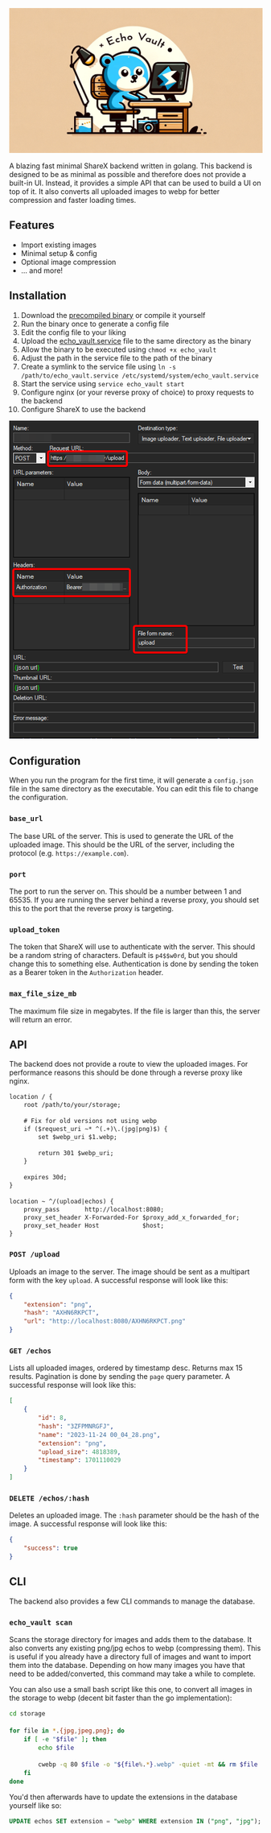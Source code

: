 ![banner](.github/banner.png)

A blazing fast minimal ShareX backend written in golang. This backend is designed to be as minimal as possible and therefore does not provide a built-in UI. Instead, it provides a simple API that can be used to build a UI on top of it. It also converts all uploaded images to webp for better compression and faster loading times.

## Features

+ Import existing images
+ Minimal setup & config
+ Optional image compression
+ ... and more!

## Installation

1. Download the [precompiled binary](bin/echo_vault) or compile it yourself
2. Run the binary once to generate a config file
3. Edit the config file to your liking
4. Upload the [echo_vault.service](echo_vault.service) file to the same directory as the binary
5. Allow the binary to be executed using `chmod +x echo_vault`
6. Adjust the path in the service file to the path of the binary
7. Create a symlink to the service file using `ln -s /path/to/echo_vault.service /etc/systemd/system/echo_vault.service`
8. Start the service using `service echo_vault start`
9. Configure nginx (or your reverse proxy of choice) to proxy requests to the backend
10. Configure ShareX to use the backend

![sharex](.github/sharex.png)

## Configuration

When you run the program for the first time, it will generate a `config.json` file in the same directory as the executable. You can edit this file to change the configuration.

### `base_url`

The base URL of the server. This is used to generate the URL of the uploaded image. This should be the URL of the server, including the protocol (e.g. `https://example.com`).

### `port`

The port to run the server on. This should be a number between 1 and 65535. If you are running the server behind a reverse proxy, you should set this to the port that the reverse proxy is targeting.

### `upload_token`

The token that ShareX will use to authenticate with the server. This should be a random string of characters. Default is `p4$$w0rd`, but you should change this to something else. Authentication is done by sending the token as a Bearer token in the `Authorization` header.

### `max_file_size_mb`

The maximum file size in megabytes. If the file is larger than this, the server will return an error.

## API

The backend does not provide a route to view the uploaded images. For performance reasons this should be done through a reverse proxy like nginx.

```nginx
location / {
    root /path/to/your/storage;

    # Fix for old versions not using webp
    if ($request_uri ~* ^(.+)\.(jpg|png)$) {
        set $webp_uri $1.webp;

        return 301 $webp_uri;
    }

    expires 30d;
}

location ~ ^/(upload|echos) {
    proxy_pass       http://localhost:8080;
    proxy_set_header X-Forwarded-For $proxy_add_x_forwarded_for;
    proxy_set_header Host            $host;
}
```

### `POST /upload`

Uploads an image to the server. The image should be sent as a multipart form with the key `upload`. A successful response will look like this:

```json
{
    "extension": "png",
    "hash": "AXHN6RKPCT",
    "url": "http://localhost:8080/AXHN6RKPCT.png"
}
```

### `GET /echos`

Lists all uploaded images, ordered by timestamp desc. Returns max 15 results. Pagination is done by sending the `page` query parameter. A successful response will look like this:

```json
[
    {
        "id": 8,
        "hash": "3ZFPMNRGFJ",
        "name": "2023-11-24 00_04_28.png",
        "extension": "png",
        "upload_size": 4818389,
        "timestamp": 1701110029
    }
]
```

### `DELETE /echos/:hash`

Deletes an uploaded image. The `:hash` parameter should be the hash of the image. A successful response will look like this:

```json
{
    "success": true
}
```

## CLI

The backend also provides a few CLI commands to manage the database.

### `echo_vault scan`

Scans the storage directory for images and adds them to the database. It also converts any existing png/jpg echos to webp (compressing them). This is useful if you already have a directory full of images and want to import them into the database. Depending on how many images you have that need to be added/converted, this command may take a while to complete.

You can also use a small bash script like this one, to convert all images in the storage to webp (decent bit faster than the go implementation):

```bash
cd storage

for file in *.{jpg,jpeg,png}; do
    if [ -e "$file" ]; then
        echo $file

        cwebp -q 80 $file -o "${file%.*}.webp" -quiet -mt && rm $file
    fi
done
```

You'd then afterwards have to update the extensions in the database yourself like so:

```sql
UPDATE echos SET extension = "webp" WHERE extension IN ("png", "jpg");
```
